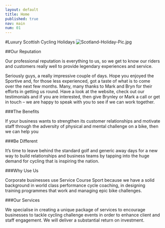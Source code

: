 ```yaml
---
layout: default
title: Home
published: true
nav: main
num: 01
---
```



#Luxury Scottish Cycling Holidays
![Scotland-Holiday-Pic.jpg]({{site.baseurl}}/media/Scotland-Holiday-Pic.jpg)

##Our Reputation

Our professional reputation is everything to us, so we get to know our riders and customers really well to provide legendary experiences and service.

Seriously guys, a really impressive couple of days. Hope you enjoyed the Sportive and, for those less experienced, got a taste of what is to come over the next few months. Many, many thanks to Mark and Bryn for their efforts in getting us round.
Have a look at the website, check out our testimonials and if you are interested, then give Brynley or Mark a call or get in touch – we are happy to speak with you to see if we can work together.

###The Benefits

If your business wants to strengthen its customer relationships and motivate staff through the adversity of physical and mental challenge on a bike, then we can help you

###Be Different

It’s time to leave behind the standard golf and generic away days for a new way to build relationships and business teams by tapping into the huge demand for cycling that is inspiring the nation.

###Why Use Us

Corporate businesses use Service Course Sport because we have a solid background in world class performance cycle coaching, in designing training programmes that work and managing epic bike challenges.

###Our Services

We specialise in creating a unique package of services to encourage businesses to tackle cycling challenge events in order to enhance client and staff engagement. We will deliver a substantial return on investment.
